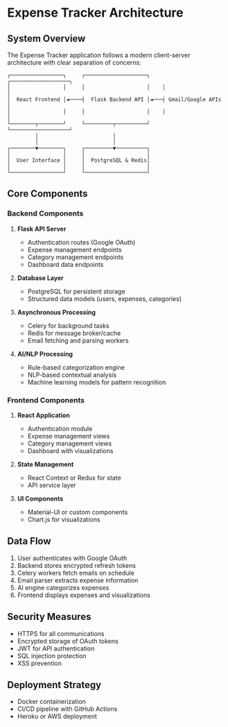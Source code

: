 # Expense Tracker Architecture

## System Overview
The Expense Tracker application follows a modern client-server architecture with clear separation of concerns:

```
┌─────────────────┐     ┌────────────────────┐    ┌───────────────────┐
│                 │     │                    │    │                   │
│  React Frontend │◄────┤  Flask Backend API │◄───┤ Gmail/Google APIs │
│                 │     │                    │    │                   │
└────────┬────────┘     └─────────┬──────────┘    └───────────────────┘
         │                        │
         │                        │
┌────────▼────────┐     ┌─────────▼──────────┐
│                 │     │                    │
│  User Interface │     │  PostgreSQL & Redis│
│                 │     │                    │
└─────────────────┘     └────────────────────┘
```

## Core Components

### Backend Components
1. **Flask API Server**
   - Authentication routes (Google OAuth)
   - Expense management endpoints
   - Category management endpoints
   - Dashboard data endpoints

2. **Database Layer**
   - PostgreSQL for persistent storage
   - Structured data models (users, expenses, categories)

3. **Asynchronous Processing**
   - Celery for background tasks
   - Redis for message broker/cache
   - Email fetching and parsing workers

4. **AI/NLP Processing**
   - Rule-based categorization engine
   - NLP-based contextual analysis
   - Machine learning models for pattern recognition

### Frontend Components
1. **React Application**
   - Authentication module
   - Expense management views
   - Category management views
   - Dashboard with visualizations

2. **State Management**
   - React Context or Redux for state
   - API service layer

3. **UI Components**
   - Material-UI or custom components
   - Chart.js for visualizations

## Data Flow
1. User authenticates with Google OAuth
2. Backend stores encrypted refresh tokens
3. Celery workers fetch emails on schedule
4. Email parser extracts expense information
5. AI engine categorizes expenses
6. Frontend displays expenses and visualizations

## Security Measures
- HTTPS for all communications
- Encrypted storage of OAuth tokens
- JWT for API authentication
- SQL injection protection
- XSS prevention

## Deployment Strategy
- Docker containerization
- CI/CD pipeline with GitHub Actions
- Heroku or AWS deployment
